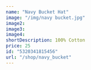 ```yaml
---
name: "Navy Bucket Hat"
image: "/img/navy bucket.jpg"
image2: 
image3: 
image4:
shortDescription: 100% Cotton
price: 25
id: "5320341815456"
url: "/shop/navy_bucket"
---
```

